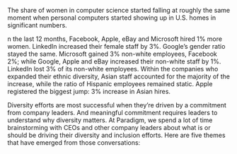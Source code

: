 The share of women in computer science started falling at roughly the same moment when personal computers started showing up in U.S. homes in significant numbers.


n the last 12 months, Facebook, Apple, eBay and Microsoft hired 1% more women. LinkedIn increased their female staff by 3%. Google’s gender ratio stayed the same.
Microsoft gained 3% non-white employees, Facebook 2%; while Google, Apple and eBay increased their non-white staff by 1%. LinkedIn lost 3% of its non-white employees.
Within the companies who expanded their ethnic diversity, Asian staff accounted for the majority of the increase, while the ratio of Hispanic employees remained static. Apple registered the biggest jump: 3% increase in Asian hires.

Diversity efforts are most successful when they’re driven by a commitment from company leaders. And meaningful commitment requires leaders to understand why diversity matters. At Paradigm, we spend a lot of time brainstorming with CEOs and other company leaders about what is or should be driving their diversity and inclusion efforts. Here are five themes that have emerged from those conversations: 
